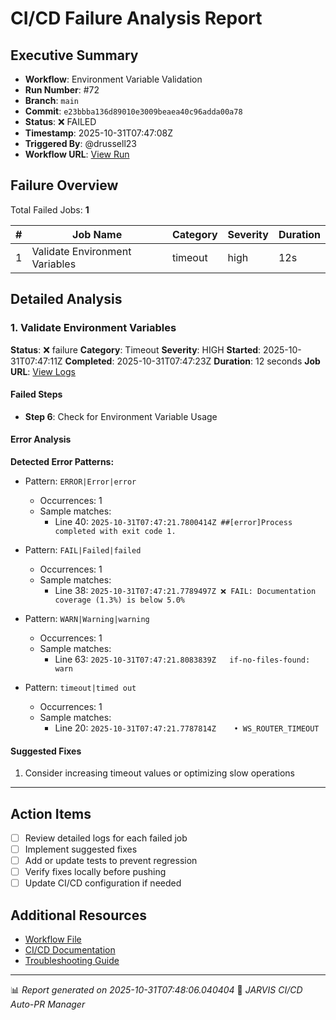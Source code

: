 # CI/CD Failure Analysis Report

## Executive Summary

- **Workflow**: Environment Variable Validation
- **Run Number**: #72
- **Branch**: `main`
- **Commit**: `e23bbba136d89010e3009beaea40c96adda00a78`
- **Status**: ❌ FAILED
- **Timestamp**: 2025-10-31T07:47:08Z
- **Triggered By**: @drussell23
- **Workflow URL**: [View Run](https://github.com/drussell23/JARVIS-AI/actions/runs/18966169215)

## Failure Overview

Total Failed Jobs: **1**

| # | Job Name | Category | Severity | Duration |
|---|----------|----------|----------|----------|
| 1 | Validate Environment Variables | timeout | high | 12s |

## Detailed Analysis

### 1. Validate Environment Variables

**Status**: ❌ failure
**Category**: Timeout
**Severity**: HIGH
**Started**: 2025-10-31T07:47:11Z
**Completed**: 2025-10-31T07:47:23Z
**Duration**: 12 seconds
**Job URL**: [View Logs](https://github.com/drussell23/JARVIS-AI/actions/runs/18966169215/job/54163132109)

#### Failed Steps

- **Step 6**: Check for Environment Variable Usage

#### Error Analysis

**Detected Error Patterns:**

- Pattern: `ERROR|Error|error`
  - Occurrences: 1
  - Sample matches:
    - Line 40: `2025-10-31T07:47:21.7800414Z ##[error]Process completed with exit code 1.`

- Pattern: `FAIL|Failed|failed`
  - Occurrences: 1
  - Sample matches:
    - Line 38: `2025-10-31T07:47:21.7789497Z ❌ FAIL: Documentation coverage (1.3%) is below 5.0%`

- Pattern: `WARN|Warning|warning`
  - Occurrences: 1
  - Sample matches:
    - Line 63: `2025-10-31T07:47:21.8083839Z   if-no-files-found: warn`

- Pattern: `timeout|timed out`
  - Occurrences: 1
  - Sample matches:
    - Line 20: `2025-10-31T07:47:21.7787814Z    • WS_ROUTER_TIMEOUT`

#### Suggested Fixes

1. Consider increasing timeout values or optimizing slow operations

---

## Action Items

- [ ] Review detailed logs for each failed job
- [ ] Implement suggested fixes
- [ ] Add or update tests to prevent regression
- [ ] Verify fixes locally before pushing
- [ ] Update CI/CD configuration if needed

## Additional Resources

- [Workflow File](.github/workflows/)
- [CI/CD Documentation](../../docs/ci-cd/)
- [Troubleshooting Guide](../../docs/troubleshooting/)

---

📊 *Report generated on 2025-10-31T07:48:06.040404*
🤖 *JARVIS CI/CD Auto-PR Manager*
